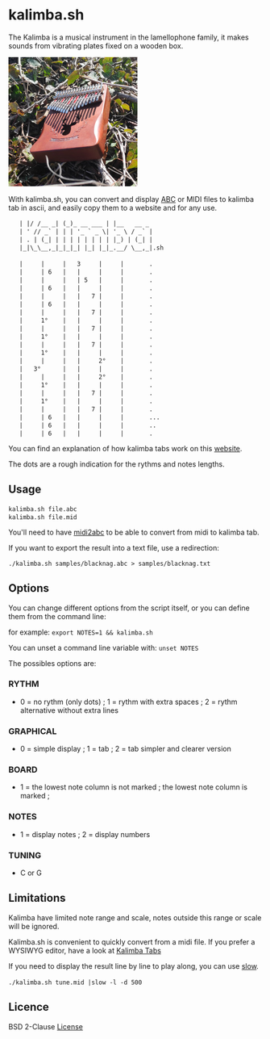 # kalimba.sh

The Kalimba is a musical instrument in the lamellophone family, it makes sounds from vibrating plates fixed on a wooden box.

![](kalimba.jpg)


With kalimba.sh, you can convert and display [ABC](https://abcnotation.com/) or MIDI files to kalimba tab in ascii, and easily copy them to a website and for any use.



```
   | |/ /__ _| (_)_ __ ___ | |__   __ _
   | ' // _` | | | '_ ` _ \| '_ \ / _` |
   | . | (_| | | | | | | | | |_) | (_| |
   |_|\_\__,_|_|_|_| |_| |_|_.__/ \__,_|.sh
 
   |     |     |   3     |     |       .  
   |     | 6   |   |     |     |       .  
   |     |     |   | 5   |     |       .  
   |     | 6   |   |     |     |       .  
   |     |     |   |   7 |     |       .  
   |     | 6   |   |     |     |       .  
   |     |     |   |   7 |     |       .  
   |     1°    |   |     |     |       .  
   |     |     |   |   7 |     |       .  
   |     1°    |   |     |     |       .  
   |     |     |   |   7 |     |       .  
   |     1°    |   |     |     |       .  
   |     |     |   |     2°    |       .  
   |   3°      |   |     |     |       .  
   |     |     |   |     2°    |       .  
   |     1°    |   |     |     |       .  
   |     |     |   |   7 |     |       .  
   |     1°    |   |     |     |       .  
   |     |     |   |   7 |     |       .  
   |     | 6   |   |     |     |       ...  
   |     | 6   |   |     |     |       ..  
   |     | 6   |   |     |     |       .  
```



You can find an explanation of how kalimba tabs work on this [website](https://www.kalimbamagic.com/info/how-to-play/how-to-read-and-write-kalimba-tablature).

The dots are a rough indication for the rythms and notes lengths.





## Usage

```
kalimba.sh file.abc 
kalimba.sh file.mid 
```


You'll need to have [midi2abc](https://sourceforge.net/projects/abcmidi/) to be able to convert from midi to kalimba tab.


If you want to export the result into a text file, use a redirection:

```
./kalimba.sh samples/blacknag.abc > samples/blacknag.txt
```


## Options

You can change different options from the script itself, or you can define them from the command line:

for example:
	``export NOTES=1 && kalimba.sh``

You can unset a command line variable with: 
	``unset NOTES``
	
The possibles options are:

### RYTHM
 - 0 = no rythm (only dots) ; 1 = rythm with extra spaces ; 2 = rythm alternative without extra lines
 
### GRAPHICAL
 - 0 = simple display ; 1 = tab ; 2 = tab simpler and clearer version

### BOARD
 - 1 = the lowest note column is not marked ; the lowest note column is marked ;

### NOTES
 - 1 = display notes ; 2 = display numbers

### TUNING
 - C or G



## Limitations

Kalimba have limited note range and scale, notes outside this range or scale will be ignored. 


Kalimba.sh is convenient to quickly convert from a midi file. If you prefer a WYSIWYG editor, have a look at [Kalimba Tabs](https://github.com/oakleyaidan21/kalimba-tabs)


If you need to display the result line by line to play along, you can use [slow](https://github.com/davidgranstrom/slow).

``./kalimba.sh tune.mid |slow -l -d 500``



## Licence

BSD 2-Clause [License](LICENSE)






